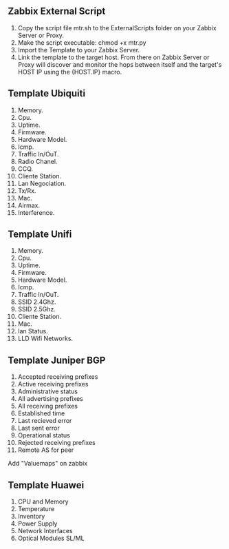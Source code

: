 ## Zabbix External Script

1. Copy the script file mtr.sh to the ExternalScripts folder on your Zabbix Server or Proxy.
2. Make the script executable: chmod +x mtr.py
3. Import the Template to your Zabbix Server.
4. Link the template to the target host. From there on Zabbix Server or Proxy will discover and monitor the hops between itself and the target's HOST IP using the {HOST.IP} macro.


## Template Ubiquiti


1.  Memory.
2.  Cpu.
3.  Uptime.
4.  Firmware.
5.  Hardware Model.
6.  Icmp.
7.  Traffic In/OuT.
8.  Radio Chanel.
9.  CCQ.
10. Cliente Station.
11. Lan Negociation.
12. Tx/Rx.
13. Mac.
14. Airmax.
15. Interference.


## Template Unifi


1.  Memory.
2.  Cpu.
3.  Uptime.
4.  Firmware.
5.  Hardware Model.
6.  Icmp.
7.  Traffic In/OuT.
8.  SSID 2.4Ghz.
9.  SSID 2.5Ghz.
10. Cliente Station.
11. Mac.
12. lan Status.
13. LLD Wifi Networks.


## Template Juniper BGP

1.	Accepted receiving prefixes
2. 	Active receiving prefixes
3. 	Administrative status
4. 	All advertising prefixes
5. 	All receiving prefixes 
6.  Established time
7. 	Last recieved error
8.  Last sent error
9.  Operational status
10. Rejected receiving prefixes
11. Remote AS for peer

Add "Valuemaps" on zabbix

## Template Huawei 

1. CPU and Memory 
2. Temperature 
3. Inventory
4. Power Supply
5. Network Interfaces
6. Optical Modules SL/ML




